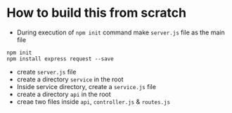 
# How to build this from scratch

- During execution of `npm init` command make `server.js` file as the main file

```shell
npm init
npm install express request --save
```

- create `server.js` file
- create a directory `service` in the root
- Inside service directory, create a `service.js` file
- create a directory `api` in the root
- creae two files inside `api`, `controller.js` & `routes.js`

```shell

```